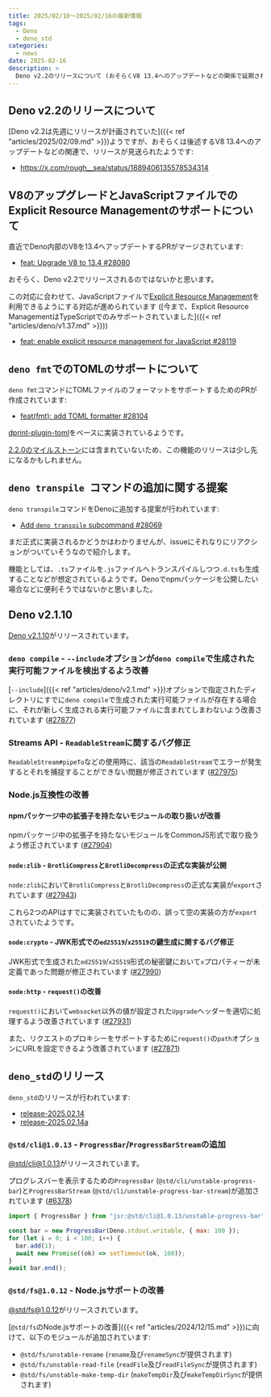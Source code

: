 ```yaml
---
title: 2025/02/10〜2025/02/16の最新情報
tags:
  - Deno
  - deno_std
categories:
  - news
date: 2025-02-16
description: >
  Deno v2.2のリリースについて (おそらくV8 13.4へのアップデートなどの関係で延期されています), JavaScriptファイルでのExplicit Resource Managementのサポートについて, deno fmtでのTOMLのサポートについて, deno transpileコマンドの追加に関する提案, Deno v2.1.10 (deno compileの--includeオプションの改善, ReadableStreamに関するバグ修正, npmパッケージ中の拡張子を持たないモジュールの取り扱いの改善, など), @std/cli@1.0.13 (ProgressBar/ProgressBarStream APIが追加)
---
```


## Deno v2.2のリリースについて

[Deno v2.2は先週にリリースが計画されていた]({{< ref "articles/2025/02/09.md" >}})ようですが、おそらくは後述するV8 13.4へのアップデートなどの関連で、リリースが見送られたようです:

- https://x.com/rough__sea/status/1889406135578534314

## V8のアップグレードとJavaScriptファイルでのExplicit Resource Managementのサポートについて

直近でDeno内部のV8を13.4へアップデートするPRがマージされています:

- [feat: Upgrade V8 to 13.4 #28080](https://github.com/denoland/deno/pull/28080)

おそらく、Deno v2.2でリリースされるのではないかと思います。

この対応に合わせて、JavaScriptファイルで[Explicit Resource Management](https://github.com/tc39/proposal-explicit-resource-management)を利用できるようにする対応が進められています ([今まで、Explicit Resource ManagementはTypeScriptでのみサポートされていました]({{< ref "articles/deno/v1.37.md" >}}))

- [feat: enable explicit resource management for JavaScript #28119](https://github.com/denoland/deno/pull/28119)

## `deno fmt`でのTOMLのサポートについて

`deno fmt`コマンドにTOMLファイルのフォーマットをサポートするためのPRが作成されています:

- [feat(fmt): add TOML formatter #28104](https://github.com/denoland/deno/pull/28104)

[dprint-plugin-toml](https://github.com/dprint/dprint-plugin-toml)をベースに実装されているようです。

[2.2.0のマイルストーン](https://github.com/denoland/deno/milestone/64)には含まれていないため、この機能のリリースは少し先になるかもしれません。

## `deno transpile `コマンドの追加に関する提案

`deno transpile`コマンドをDenoに追加する提案が行われています:

- [Add `deno transpile` subcommand #28069](https://github.com/denoland/deno/issues/28069)

まだ正式に実装されるかどうかはわかりませんが、issueにそれなりにリアクションがついていそうなので紹介します。

機能としては、`.ts`ファイルを`.js`ファイルへトランスパイルしつつ`.d.ts`も生成することなどが想定されているようです。Denoでnpmパッケージを公開したい場合などに便利そうではないかと思いました。

## Deno v2.1.10

[Deno v2.1.10](https://github.com/denoland/deno/releases/tag/v2.1.10)がリリースされています。

### `deno compile` - `--include`オプションが`deno compile`で生成された実行可能ファイルを検出するよう改善

[`--include`]({{< ref "articles/deno/v2.1.md" >}})オプションで指定されたディレクトリにすでに`deno compile`で生成された実行可能ファイルが存在する場合に、それが新しく生成される実行可能ファイルに含まれてしまわないよう改善されています ([#27877](https://github.com/denoland/deno/pull/27877))

### Streams API - `ReadableStream`に関するバグ修正

`ReadableStream#pipeTo`などの使用時に、該当の`ReadableStream`でエラーが発生するとそれを捕捉することができない問題が修正されています ([#27975](https://github.com/denoland/deno/pull/27975))

### Node.js互換性の改善

#### npmパッケージ中の拡張子を持たないモジュールの取り扱いが改善

npmパッケージ中の拡張子を持たないモジュールをCommonJS形式で取り扱うよう修正されています ([#27904](https://github.com/denoland/deno/pull/27904))

#### `node:zlib` - `BrotliCompress`と`BrotliDecompress`の正式な実装が公開

`node:zlib`において`BrotliCompress`と`BrotliDecompress`の正式な実装が`export`されています ([#27943](https://github.com/denoland/deno/pull/27943))

これら2つのAPIはすでに実装されていたものの、誤って空の実装の方が`export`されていたようです。

#### `node:crypto` - JWK形式での`ed25519`/`x25519`の鍵生成に関するバグ修正

JWK形式で生成された`ed25519`/`x25519`形式の秘密鍵において`x`プロパティーが未定義であった問題が修正されています ([#27990](https://github.com/denoland/deno/pull/27990))

#### `node:http` - `request()`の改善

`request()`において`websocket`以外の値が設定された`Upgrade`ヘッダーを適切に処理するよう改善されています ([#27931](https://github.com/denoland/deno/pull/27931))

また、リクエストのプロキシーをサポートするために`request()`の`path`オプションにURLを設定できるよう改善されています ([#27871](https://github.com/denoland/deno/pull/27871))

## `deno_std`のリリース

`deno_std`のリリースが行われています:

- [release-2025.02.14](https://github.com/denoland/std/releases/tag/release-2025.02.14)
- [release-2025.02.14a](https://github.com/denoland/std/releases/tag/release-2025.02.14a)

### `@std/cli@1.0.13` - `ProgressBar`/`ProgressBarStream`の追加

[@std/cli@1.0.13](https://jsr.io/@std/cli@1.0.13)がリリースされています。

プログレスバーを表示するための`ProgressBar` (`@std/cli/unstable-progress-bar`)と`ProgressBarStream` (`@std/cli/unstable-progress-bar-stream`)が追加されています ([#6378](https://github.com/denoland/std/pull/6378))

```javascript
import { ProgressBar } from "jsr:@std/cli@1.0.13/unstable-progress-bar";

const bar = new ProgressBar(Deno.stdout.writable, { max: 100 });
for (let i = 0; i < 100; i++) {
  bar.add(1);
  await new Promise((ok) => setTimeout(ok, 100));
}
await bar.end();
```

### `@std/fs@1.0.12` - Node.jsサポートの改善

[@std/fs@1.0.12](https://jsr.io/@std/fs@1.0.12)がリリースされています。

[`@std/fs`のNode.jsサポートの改善]({{< ref "articles/2024/12/15.md" >}})に向けて、以下のモジュールが追加されています:

- `@std/fs/unstable-rename` (`rename`及び`renameSync`が提供されます)
- `@std/fs/unstable-read-file` (`readFile`及び`readFileSync`が提供されます)
- `@std/fs/unstable-make-temp-dir` (`makeTempDir`及び`makeTempDirSync`が提供されます)
